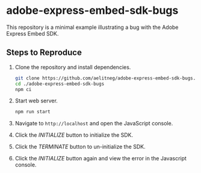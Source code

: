 # adobe-express-embed-sdk-bugs

This repository is a minimal example illustrating a bug with the Adobe Express Embed SDK.

## Steps to Reproduce

1. Clone the repository and install dependencies.

    ```sh
    git clone https://github.com/aelitneg/adobe-express-embed-sdk-bugs.git
    cd ./adobe-express-embed-sdk-bugs
    npm ci
    ```

1. Start web server.

    ```sh
    npm run start
    ```

1. Navigate to `http://localhost` and open the JavaScript console.
1. Click the _INITIALIZE_ button to initialize the SDK.
1. Click the _TERMINATE_ button to un-initialize the SDK.
1. Click the _INITIALIZE_ button again and view the error in the Javascript console.
